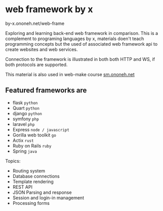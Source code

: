 # web framework by x

by-x.ononeh.net/web-frame

Exploring and learning back-end web framework in comparison.
This is a complement to programing languages by x, materials doen't teach programming concepts but the used of associated web framework api to create websites and web services.

Connection to the framework is illustrated in both both HTTP and WS, if both protocols are supported.

This material is also used in web-make course [sm.ononeh.net](https://sm.ononeh.net)

## Featured frameworks are

* flask                     `python`
* Quart                     `python`
* django                    `python`
* symfony                   `php`
* laravel                   `php`
* Express                   `node / javascript`
* Gorilla web toolkit       `go`  
* Actix                     `rust`
* Ruby on Rails             `ruby`
* Spring                    `java`

Topics:

* Routing system
* Database connections
* Template rendering
* REST API
* JSON Parsing and response
* Session and login-in management
* Processing forms
